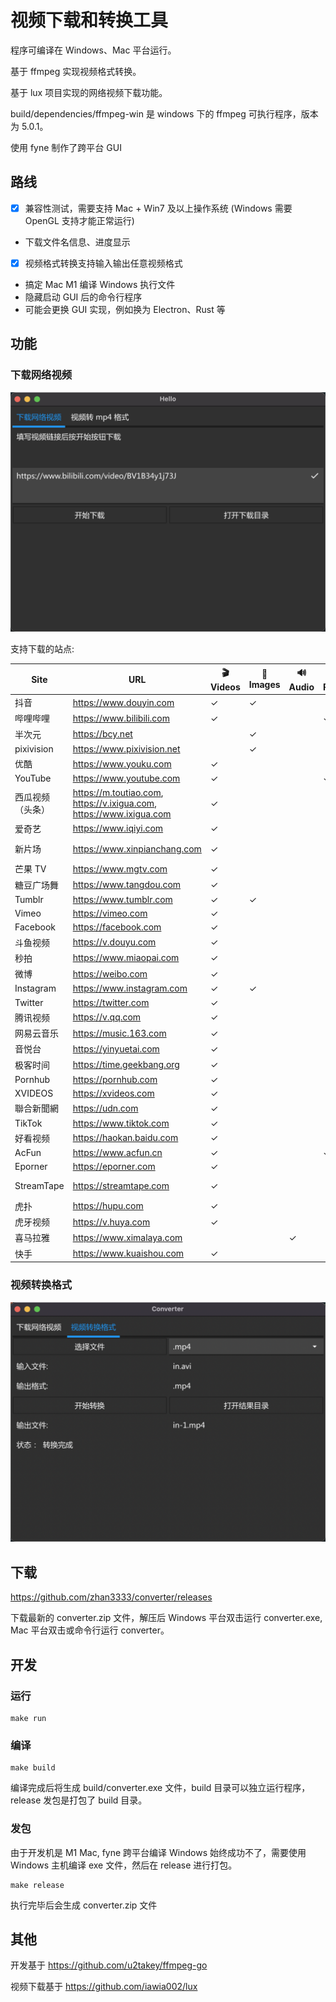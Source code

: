 # 视频下载和转换工具

程序可编译在 Windows、Mac 平台运行。

基于 ffmpeg 实现视频格式转换。

基于 lux 项目实现的网络视频下载功能。

build/dependencies/ffmpeg-win 是 windows 下的 ffmpeg 可执行程序，版本为 5.0.1。

使用 fyne 制作了跨平台 GUI

## 路线

- [x] 兼容性测试，需要支持 Mac + Win7 及以上操作系统 (Windows 需要 OpenGL 支持才能正常运行)
- 下载文件名信息、进度显示
- [x] 视频格式转换支持输入输出任意视频格式
- 搞定 Mac M1 编译 Windows 执行文件
- 隐藏启动 GUI 后的命令行程序
- 可能会更换 GUI 实现，例如换为 Electron、Rust 等

## 功能

### 下载网络视频

![GUI](./data/video-download.png)

支持下载的站点:

| Site       | URL                          | 🎬 Videos | 🌁 Images | 🔊 Audio | 📚 Playlist | 🍪 VIP adaptation | Build Status                                                                                                                                                                |
| ---------- | ---------------------------- | --------- | --------- | -------- | ----------- | ----------------- | --------------------------------------------------------------------------------------------------------------------------------------------------------------------------- |
| 抖音       | <https://www.douyin.com>     | ✓         | ✓         |          |             |                   | [![douyin](https://github.com/iawia002/lux/actions/workflows/stream_douyin.yml/badge.svg)](https://github.com/iawia002/lux/actions/workflows/stream_douyin.yml)             |
| 哔哩哔哩   | <https://www.bilibili.com>   | ✓         |           |          | ✓           | ✓                 | [![bilibili](https://github.com/iawia002/lux/actions/workflows/stream_bilibili.yml/badge.svg)](https://github.com/iawia002/lux/actions/workflows/stream_bilibili.yml)       |
| 半次元     | <https://bcy.net>            |           | ✓         |          |             |                   | [![bcy](https://github.com/iawia002/lux/actions/workflows/stream_bcy.yml/badge.svg)](https://github.com/iawia002/lux/actions/workflows/stream_bcy.yml)                      |
| pixivision | <https://www.pixivision.net> |           | ✓         |          |             |                   | [![pixivision](https://github.com/iawia002/lux/actions/workflows/stream_pixivision.yml/badge.svg)](https://github.com/iawia002/lux/actions/workflows/stream_pixivision.yml) |
| 优酷       | <https://www.youku.com>      | ✓         |           |          |             | ✓                 | [![youku](https://github.com/iawia002/lux/actions/workflows/stream_youku.yml/badge.svg)](https://github.com/iawia002/lux/actions/workflows/stream_youku.yml)                |
| YouTube    | <https://www.youtube.com>    | ✓         |           |          | ✓           |                   | [![youtube](https://github.com/iawia002/lux/actions/workflows/stream_youtube.yml/badge.svg)](https://github.com/iawia002/lux/actions/workflows/stream_youtube.yml)          |
| 西瓜视频（头条）    | <https://m.toutiao.com>, <https://v.ixigua.com>, <https://www.ixigua.com>    | ✓         |           |          |             |                   | [![ixigua](https://github.com/iawia002/lux/actions/workflows/stream_ixigua.yml/badge.svg)](https://github.com/iawia002/lux/actions/workflows/stream_ixigua.yml)   |
| 爱奇艺     | <https://www.iqiyi.com>      | ✓         |           |          |             |                   | [![iqiyi](https://github.com/iawia002/lux/actions/workflows/stream_iqiyi.yml/badge.svg)](https://github.com/iawia002/lux/actions/workflows/stream_iqiyi.yml)                |
| 新片场    | <https://www.xinpianchang.com>       | ✓         |           |          |             |                   | [![xinpianchang](https://github.com/iawia002/lux/actions/workflows/stream_xinpianchang.yml/badge.svg)](https://github.com/iawia002/lux/actions/workflows/stream_xinpianchang.yml)                   |
| 芒果 TV    | <https://www.mgtv.com>       | ✓         |           |          |             |                   | [![mgtv](https://github.com/iawia002/lux/actions/workflows/stream_mgtv.yml/badge.svg)](https://github.com/iawia002/lux/actions/workflows/stream_mgtv.yml)                   |
| 糖豆广场舞 | <https://www.tangdou.com>    | ✓         |           |          |             |                   | [![tangdou](https://github.com/iawia002/lux/actions/workflows/stream_tangdou.yml/badge.svg)](https://github.com/iawia002/lux/actions/workflows/stream_tangdou.yml)          |
| Tumblr     | <https://www.tumblr.com>     | ✓         | ✓         |          |             |                   | [![tumblr](https://github.com/iawia002/lux/actions/workflows/stream_tumblr.yml/badge.svg)](https://github.com/iawia002/lux/actions/workflows/stream_tumblr.yml)             |
| Vimeo      | <https://vimeo.com>          | ✓         |           |          |             |                   | [![vimeo](https://github.com/iawia002/lux/actions/workflows/stream_vimeo.yml/badge.svg)](https://github.com/iawia002/lux/actions/workflows/stream_vimeo.yml)                |
| Facebook   | <https://facebook.com>       | ✓         |           |          |             |                   | [![facebook](https://github.com/iawia002/lux/actions/workflows/stream_facebook.yml/badge.svg)](https://github.com/iawia002/lux/actions/workflows/stream_facebook.yml)       |
| 斗鱼视频   | <https://v.douyu.com>        | ✓         |           |          |             |                   | [![douyu](https://github.com/iawia002/lux/actions/workflows/stream_douyu.yml/badge.svg)](https://github.com/iawia002/lux/actions/workflows/stream_douyu.yml)                |
| 秒拍       | <https://www.miaopai.com>    | ✓         |           |          |             |                   | [![miaopai](https://github.com/iawia002/lux/actions/workflows/stream_miaopai.yml/badge.svg)](https://github.com/iawia002/lux/actions/workflows/stream_miaopai.yml)          |
| 微博       | <https://weibo.com>          | ✓         |           |          |             |                   | [![weibo](https://github.com/iawia002/lux/actions/workflows/stream_weibo.yml/badge.svg)](https://github.com/iawia002/lux/actions/workflows/stream_weibo.yml)                |
| Instagram  | <https://www.instagram.com>  | ✓         | ✓         |          |             |                   | [![instagram](https://github.com/iawia002/lux/actions/workflows/stream_instagram.yml/badge.svg)](https://github.com/iawia002/lux/actions/workflows/stream_instagram.yml)    |
| Twitter    | <https://twitter.com>        | ✓         |           |          |             |                   | [![twitter](https://github.com/iawia002/lux/actions/workflows/stream_twitter.yml/badge.svg)](https://github.com/iawia002/lux/actions/workflows/stream_twitter.yml)          |
| 腾讯视频   | <https://v.qq.com>           | ✓         |           |          |             |                   | [![qq](https://github.com/iawia002/lux/actions/workflows/stream_qq.yml/badge.svg)](https://github.com/iawia002/lux/actions/workflows/stream_qq.yml)                         |
| 网易云音乐 | <https://music.163.com>      | ✓         |           |          |             |                   | [![netease](https://github.com/iawia002/lux/actions/workflows/stream_netease.yml/badge.svg)](https://github.com/iawia002/lux/actions/workflows/stream_netease.yml)          |
| 音悦台     | <https://yinyuetai.com>      | ✓         |           |          |             |                   | [![yinyuetai](https://github.com/iawia002/lux/actions/workflows/stream_yinyuetai.yml/badge.svg)](https://github.com/iawia002/lux/actions/workflows/stream_yinyuetai.yml)    |
| 极客时间   | <https://time.geekbang.org>  | ✓         |           |          |             |                   | [![geekbang](https://github.com/iawia002/lux/actions/workflows/stream_geekbang.yml/badge.svg)](https://github.com/iawia002/lux/actions/workflows/stream_geekbang.yml)       |
| Pornhub    | <https://pornhub.com>        | ✓         |           |          |             |                   | [![pornhub](https://github.com/iawia002/lux/actions/workflows/stream_pornhub.yml/badge.svg)](https://github.com/iawia002/lux/actions/workflows/stream_pornhub.yml)          |
| XVIDEOS    | <https://xvideos.com>        | ✓         |           |          |             |                   | [![xvideos](https://github.com/iawia002/lux/actions/workflows/stream_xvideos.yml/badge.svg)](https://github.com/iawia002/lux/actions/workflows/stream_xvideos.yml)          |
| 聯合新聞網 | <https://udn.com>            | ✓         |           |          |             |                   | [![udn](https://github.com/iawia002/lux/actions/workflows/stream_udn.yml/badge.svg)](https://github.com/iawia002/lux/actions/workflows/stream_udn.yml)                      |
| TikTok     | <https://www.tiktok.com>     | ✓         |           |          |             |                   | [![tiktok](https://github.com/iawia002/lux/actions/workflows/stream_tiktok.yml/badge.svg)](https://github.com/iawia002/lux/actions/workflows/stream_tiktok.yml)             |
| 好看视频   | <https://haokan.baidu.com>   | ✓         |           |          |             |                   | [![haokan](https://github.com/iawia002/lux/actions/workflows/stream_haokan.yml/badge.svg)](https://github.com/iawia002/lux/actions/workflows/stream_haokan.yml)             |
| AcFun      | <https://www.acfun.cn>       | ✓         |           |          | ✓           |                   | [![acfun](https://github.com/iawia002/lux/actions/workflows/stream_acfun.yml/badge.svg)](https://github.com/iawia002/lux/actions/workflows/stream_acfun.yml)                |
| Eporner    | <https://eporner.com>        | ✓         |           |          |             |                   | [![eporner](https://github.com/iawia002/lux/actions/workflows/stream_eporner.yml/badge.svg)](https://github.com/iawia002/lux/actions/workflows/stream_eporner.yml)          |
| StreamTape | <https://streamtape.com>     | ✓         |           |          |             |                   | [![streamtape](https://github.com/iawia002/lux/actions/workflows/stream_streamtape.yml/badge.svg)](https://github.com/iawia002/lux/actions/workflows/stream_streamtape.yml) |
| 虎扑       | <https://hupu.com>           | ✓         |           |          |             |                   | [![hupu](https://github.com/iawia002/lux/actions/workflows/stream_hupu.yml/badge.svg)](https://github.com/iawia002/lux/actions/workflows/stream_hupu.yml)                   |
| 虎牙视频   | <https://v.huya.com>         | ✓         |           |          |             |                   | [![huya](https://github.com/iawia002/lux/actions/workflows/stream_huya.yml/badge.svg)](https://github.com/iawia002/lux/actions/workflows/stream_huya.yml)                   |
| 喜马拉雅   | <https://www.ximalaya.com>   |           |           | ✓        |             |                   | [![ximalaya](https://github.com/iawia002/lux/actions/workflows/stream_ximalaya.yml/badge.svg)](https://github.com/iawia002/lux/actions/workflows/stream_ximalaya.yml)       |
| 快手       | <https://www.kuaishou.com>   | ✓         |           |          |             |                   | [![kuaishou](https://github.com/iawia002/lux/actions/workflows/stream_kuaishou.yml/badge.svg)](https://github.com/iawia002/lux/actions/workflows/stream_kuaishou.yml)       |

### 视频转换格式

![视频转为 mp4 格式](./data/video-convert.png)

## 下载

https://github.com/zhan3333/converter/releases

下载最新的 converter.zip 文件，解压后 Windows 平台双击运行 converter.exe, Mac 平台双击或命令行运行 converter。

## 开发

### 运行

```shell
make run
```

### 编译

```shell
make build
```

编译完成后将生成 build/converter.exe 文件，build 目录可以独立运行程序，release 发包是打包了 build 目录。

### 发包

由于开发机是 M1 Mac, fyne 跨平台编译 Windows 始终成功不了，需要使用 Windows 主机编译 exe 文件，然后在 release 进行打包。

```shell
make release
```

执行完毕后会生成 converter.zip 文件

## 其他

开发基于 https://github.com/u2takey/ffmpeg-go

视频下载基于 https://github.com/iawia002/lux

